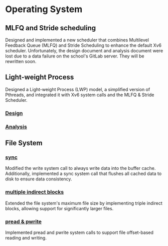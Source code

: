 # Operating System

## MLFQ and Stride scheduling

Designed and implemented a new scheduler that combines Multilevel Feedback Queue (MLFQ) and Stride Scheduling to enhance the default Xv6 scheduler.
Unfortunately, the design document and analysis document were lost due to a data failure on the school's GitLab server. They will be rewritten soon.

## Light-weight Process

Designed a Light-weight Process (LWP) model, a simplified version of Pthreads, and integrated it with Xv6 system calls and the MLFQ & Stride Scheduler.

### [Design](https://github.com/vinnyshin/OperatingSystem/blob/master/project02/project2%20milestone%201.md)
### [Analysis](https://github.com/vinnyshin/OperatingSystem/blob/master/project02/project2%20milestone%202.md)

## File System

### [sync](https://github.com/vinnyshin/OperatingSystem/blob/master/project03/project3%20milestone%201.md)
Modified the write system call to always write data into the buffer cache. Additionally, implemented a sync system call that flushes all cached data to disk to ensure data consistency.

### [multiple indirect blocks](https://github.com/vinnyshin/OperatingSystem/blob/master/project03/project3%20milestone%202.md)
Extended the file system's maximum file size by implementing triple indirect blocks, allowing support for significantly larger files.

### [pread & pwrite](https://github.com/vinnyshin/OperatingSystem/blob/master/project03/project3%20milestone%203.md)
Implemented pread and pwrite system calls to support file offset-based reading and writing.
